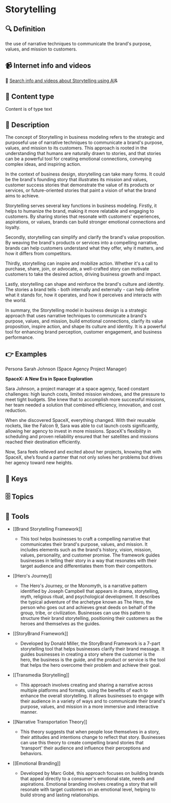 
# Storytelling


## 🔍 Definition
the use of narrative techniques to communicate the brand's purpose, values, and mission to customers.


## 📹 Internet info and videos
🤖 [Search info and videos about Storytelling using AI](https://www.perplexity.ai/search?q=videos+about+Storytelling:+the+use+of+narrative+techniques+to+communicate+the+brand's+purpose,+values,+and+mission+to+customers.
)&

## 📰 Content type 
Content is of type text

## 📖 Description
The concept of Storytelling in business modeling refers to the strategic and purposeful use of narrative techniques to communicate a brand's purpose, values, and mission to its customers. This approach is rooted in the understanding that humans are naturally drawn to stories, and that stories can be a powerful tool for creating emotional connections, conveying complex ideas, and inspiring action.

In the context of business design, storytelling can take many forms. It could be the brand's founding story that illustrates its mission and values, customer success stories that demonstrate the value of its products or services, or future-oriented stories that paint a vision of what the brand aims to achieve.

Storytelling serves several key functions in business modeling. Firstly, it helps to humanize the brand, making it more relatable and engaging to customers. By sharing stories that resonate with customers' experiences, aspirations, or values, brands can build stronger emotional connections and loyalty.

Secondly, storytelling can simplify and clarify the brand's value proposition. By weaving the brand's products or services into a compelling narrative, brands can help customers understand what they offer, why it matters, and how it differs from competitors.

Thirdly, storytelling can inspire and mobilize action. Whether it's a call to purchase, share, join, or advocate, a well-crafted story can motivate customers to take the desired action, driving business growth and impact.

Lastly, storytelling can shape and reinforce the brand's culture and identity. The stories a brand tells - both internally and externally - can help define what it stands for, how it operates, and how it perceives and interacts with the world.

In summary, the Storytelling model in business design is a strategic approach that uses narrative techniques to communicate a brand's purpose, values, and mission, build emotional connections, clarify its value proposition, inspire action, and shape its culture and identity. It is a powerful tool for enhancing brand perception, customer engagement, and business performance.

## 👉 Examples

Persona Sarah Johnson (Space Agency Project Manager)

**SpaceX: A New Era in Space Exploration**

Sara Johnson, a project manager at a space agency, faced constant challenges: high launch costs, limited mission windows, and the pressure to meet tight budgets. She knew that to accomplish more successful missions, her team needed a solution that combined efficiency, innovation, and cost reduction.

When she discovered SpaceX, everything changed. With their reusable rockets, like the Falcon 9, Sara was able to cut launch costs significantly, allowing her agency to invest in more missions. SpaceX's flexibility in scheduling and proven reliability ensured that her satellites and missions reached their destination efficiently.

Now, Sara feels relieved and excited about her projects, knowing that with SpaceX, she’s found a partner that not only solves her problems but drives her agency toward new heights.

## 🔑 Keys



## 🗄️ Topics


## 🧰 Tools
- [[Brand Storytelling Framework]]
  - This tool helps businesses to craft a compelling narrative that communicates their brand's purpose, values, and mission. It includes elements such as the brand's history, vision, mission, values, personality, and customer promise. The framework guides businesses in telling their story in a way that resonates with their target audience and differentiates them from their competitors.

- [[Hero's Journey]]
  - The Hero's Journey, or the Monomyth, is a narrative pattern identified by Joseph Campbell that appears in drama, storytelling, myth, religious ritual, and psychological development. It describes the typical adventure of the archetype known as The Hero, the person who goes out and achieves great deeds on behalf of the group, tribe, or civilization. Businesses can use this pattern to structure their brand storytelling, positioning their customers as the heroes and themselves as the guides.

- [[StoryBrand Framework]]
  - Developed by Donald Miller, the StoryBrand Framework is a 7-part storytelling tool that helps businesses clarify their brand message. It guides businesses in creating a story where the customer is the hero, the business is the guide, and the product or service is the tool that helps the hero overcome their problem and achieve their goal.

- [[Transmedia Storytelling]]
  - This approach involves creating and sharing a narrative across multiple platforms and formats, using the benefits of each to enhance the overall storytelling. It allows businesses to engage with their audience in a variety of ways and to communicate their brand's purpose, values, and mission in a more immersive and interactive manner.

- [[Narrative Transportation Theory]]
  - This theory suggests that when people lose themselves in a story, their attitudes and intentions change to reflect that story. Businesses can use this theory to create compelling brand stories that 'transport' their audience and influence their perceptions and behaviors.

- [[Emotional Branding]]
  - Developed by Marc Gobé, this approach focuses on building brands that appeal directly to a consumer's emotional state, needs and aspirations. Emotional branding involves creating a story that will resonate with target customers on an emotional level, helping to build strong and lasting relationships.
